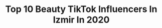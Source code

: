 ---
title: Top 10 Beauty TikTok Influencers In Izmir In 2020
description: >-
  Find top beauty TikTok influencers in Izmir in 2020. Most popular hashtags: #izmir #tiktok #foryou #evdeki.
platform: TikTok
profiles:
  - username: "by.zorbey"
    fullname: >-
      🦀Asillerin şairi🌷
    location: "Turkey"
    followers: 12913
    engagement: 2767
    commentsToLikes: 0.105452
    id: ckae9dalkq7p80i78mbjme9i4
    verified: false
    hashtags: "#anne, #ramazanmen, #evdeki, #aana"
  - username: "sibelcplklgl"
    fullname: >-
      sibel cplklgl
    location: "Turkey"
    followers: 7554
    engagement: 1576
    commentsToLikes: 0.030204
    id: cka7u9n67r0e10i78hi1j115t
    verified: false
    hashtags: "#bizimmekan, #opel, #tiktokchallenge, #cznburak"
  - username: "ozgurmakbule"
    fullname: >-
      Makbule HanımKızınız
    location: "Turkey"
    followers: 198894
    engagement: 914
    commentsToLikes: 0.039526
    id: cka7uh1ujrw420i786qk3889x
    verified: false
    hashtags: "#taslak, #arkaplan, #ho, #seabed"
  - username: "urfali.kiz.63"
    fullname: >-
      manken
    location: "Turkey"
    followers: 35854
    engagement: 595
    commentsToLikes: 0.066938
    id: ckac56itdczd80i78wrdx2jm2
    verified: false
    hashtags: "#gaintrick, #gelin, #bursaprovince, #istanbul"
  - username: "gizeminiz_0"
    fullname: >-
      Galibagizzz
    location: "Turkey"
    followers: 92293
    engagement: 1365
    commentsToLikes: 0.019004
    id: ck8kfd8j4di9h0j78bh1fyamh
    verified: false
    hashtags: ""
  - username: "dilsat.vrl"
    fullname: >-
      ÇilekKız
    location: "Turkey"
    followers: 75694
    engagement: 984
    commentsToLikes: 0.027256
    id: cka7o5c5804vy0i78qprb7tqk
    verified: false
    hashtags: "#sezenaksu, #smile, #deryabedavaci, #nayino"
  - username: "seval_efe35"
    fullname: >-
      Seval Efe
    location: "Turkey"
    followers: 5888
    engagement: 573
    commentsToLikes: 0.054322
    id: ckacbpsazhpws0i78ed1r9fhs
    verified: false
    hashtags: "#kabul, #etsin, #hayattan, #icinde"
  - username: "firatxxs"
    fullname: >-
      Fıratjaw
    location: "Turkey"
    followers: 209621
    engagement: 978
    commentsToLikes: 0.204775
    id: cka0pp6fc97ay0i78sdk5arrj
    verified: false
    hashtags: "#basketball, #duvarka, #tiktokturkey, #corona"
  - username: "av.asyaaa35"
    fullname: >-
      Asyaaa:)
    location: "Turkey"
    followers: 63785
    engagement: 937
    commentsToLikes: 0.019701
    id: cka0hs7x3akpo0i78083xljts
    verified: false
    hashtags: "#audia6quattro, #savc, #miaa, #audiq7"
  - username: "0iremdogan"
    fullname: >-
      İrem Doğan
    location: "Turkey"
    followers: 7133
    engagement: 888
    commentsToLikes: 0.026457
    id: cka7o8hcv0zal0i78km46c36d
    verified: false
    hashtags: "#mu, #birbakm, #karaka, #baht"
---